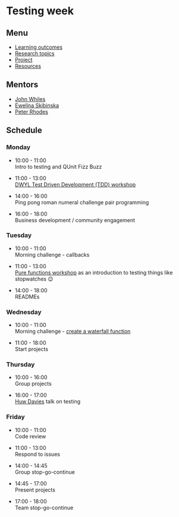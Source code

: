 # Testing week

## Menu
 - [Learning outcomes](https://github.com/foundersandcoders/master-reference/blob/week-2-testing/coursebook/week-2/learning-outcomes.md)
 - [Research topics](https://github.com/foundersandcoders/master-reference/blob/week-2-testing/coursebook/week-2/research-afternoon.md)
 - [Project](https://github.com/foundersandcoders/master-reference/blob/week-2-testing/coursebook/week-2/project.md)
 - [Resources](https://github.com/foundersandcoders/master-reference/blob/week-2-testing/coursebook/week-2/resources.md)

## Mentors
 - [John Whiles](https://github.com/Jwhiles)
 - [Ewelina Skibinska](https://github.com/skibinska)
 - [Peter Rhodes](https://github.com/rhodespeter)

## Schedule

### Monday

- 10:00 - 11:00 <br>
Intro to testing and QUnit
Fizz Buzz

- 11:00 - 13:00 <br>
[DWYL Test Driven Development (TDD) workshop](https://github.com/dwyl/learn-tdd)

- 14:00 - 16:00 <br>
Ping pong roman numeral challenge pair programming

- 16:00 - 18:00 <br>
Business development / community engagement

### Tuesday

- 10:00 - 11:00 <br>
Morning challenge - callbacks

- 11:00 - 13:00 <br>
[Pure functions workshop](https://github.com/Jwhiles/pure-functions-easy-testing) as an introduction to testing things like stopwatches 😉

- 14:00 - 18:00 <br>
READMEs

### Wednesday

- 10:00 - 11:00 <br>
Morning challenge - [create a waterfall function](https://github.com/RhodesPeter/waterfall-function-workshop)

- 11:00 - 18:00 <br>
Start projects

### Thursday

- 10:00 - 16:00 <br>
Group projects

- 16:00 - 17:00 <br>
[Huw Davies](https://github.com/hdrdavies) talk on testing

### Friday

- 10:00 - 11:00 <br>
Code review

- 11:00 - 13:00 <br>
Respond to issues

- 14:00 - 14:45 <br>
Group stop-go-continue

- 14:45 - 17:00 <br>
Present projects

- 17:00 - 18:00 <br>
Team stop-go-continue
